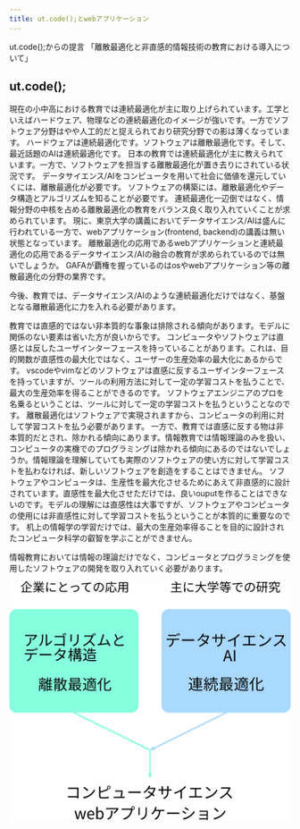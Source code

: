 ```yaml
---
title: ut.code();とwebアプリケーション
---
```


ut.code();からの提言  「離散最適化と非直感的情報技術の教育における導入について」

## ut.code();


現在の小中高における教育では連続最適化が主に取り上げられています。工学といえばハードウェア、物理などの連続最適化のイメージが強いです。一方でソフトウェア分野はやや人工的だと捉えられており研究分野での影は薄くなっています。
ハードウェアは連続最適化です。ソフトウェアは離散最適化です。そして、最近話題のAIは連続最適化です。
日本の教育では連続最適化が主に教えられています。一方で、ソフトウェアを担当する離散最適化が置き去りにされている状況です。
データサイエンス/AIをコンピュータを用いて社会に価値を還元していくには、離散最適化が必要です。
ソフトウェアの構築には、離散最適化やデータ構造とアルゴリズムを知ることが必要です。
連続最適化一辺倒ではなく、情報分野の中核を占める離散最適化の教育をバランス良く取り入れていくことが求められています。
現に、東京大学の講義においてデータサイエンス/AIは盛んに行われている一方で、webアプリケーション(frontend, backend)の講義は無い状態となっています。
離散最適化の応用であるwebアプリケーションと連続最適化の応用であるデータサイエンス/AIの融合の教育が求められているのでは無いでしょうか。
GAFAが覇権を握っているのはosやwebアプリケーション等の離散最適化の分野の業界です。

今後、教育では、データサイエンス/AIのような連続最適化だけではなく、基盤となる離散最適化に力を入れる必要があります。


教育では直感的ではない非本質的な事象は排除される傾向があります。モデルに関係のない要素は省いた方が良いからです。
コンピュータやソフトウェアは直感とは反したユーザインターフェースを持っていることがあります。これは、目的関数が直感性の最大化ではなく、ユーザーの生産効率の最大化にあるからです。
vscodeやvimなどのソフトウェアは直感に反するユーザインターフェースを持っていますが、ツールの利用方法に対して一定の学習コストを払うことで、最大の生産効率を得ることができるのです。
ソフトウェアエンジニアのプロを名乗るということは、ツールに対して一定の学習コストを払うということなのです。
離散最適化はソフトウェアで実現されますから、コンピュータの利用に対して学習コストを払う必要があります。
一方で、教育では直感に反する物は非本質的だとされ、除かれる傾向にあります。情報教育では情報理論のみを扱い、コンピュータの実機でのプログラミングは除かれる傾向にあるのではないでしょうか。情報理論を理解していても実際のソフトウェアの使い方に対して学習コストを払わなければ、新しいソフトウェアを創造をすることはできません。
ソフトウェアやコンピュータは、生産性を最大化させるためにあえて非直感的に設計されています。直感性を最大化させただけでは、良いouputを作ることはできないのです。モデルの理解には直感性は大事ですが、ソフトウェアやコンピュータの使用には非直感性に対して学習コストを払うということが本質的に重要なのです。
机上の情報学の学習だけでは、最大の生産効率得ることを目的に設計されたコンピュータ科学の叡智を学ぶことができません。

情報教育においては情報の理論だけでなく、コンピュータとプログラミングを使用したソフトウェアの開発を取り入れていく必要があります。



![discrete-continuous](./computer-science-discrete-continuous.JPG)
